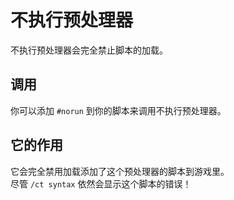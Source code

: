# 不执行预处理器

不执行预处理器会完全禁止脚本的加载。

## 调用

你可以添加 `#norun` 到你的脚本来调用不执行预处理器。

## 它的作用

它会完全禁用加载添加了这个预处理器的脚本到游戏里。  
尽管 `/ct syntax` 依然会显示这个脚本的错误！